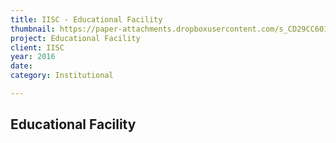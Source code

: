 ```yaml
---
title: IISC - Educational Facility
thumbnail: https://paper-attachments.dropboxusercontent.com/s_CD29CC60133F32E86F593B38AFDB377F8A72A4058FAA1A8DC200945C8F64676E_1729261696812_20.jpg
project: Educational Facility
client: IISC
year: 2016
date:
category: Institutional 

---
```


## Educational Facility


